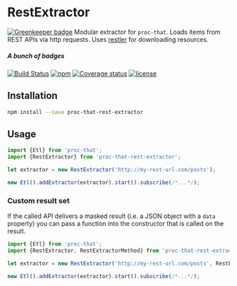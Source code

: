 # RestExtractor

[![Greenkeeper badge](https://badges.greenkeeper.io/smartive/proc-that-rest-extractor.svg)](https://greenkeeper.io/)
Modular extractor for `proc-that`. Loads items from REST APIs via http requests.
Uses [restler](https://github.com/danwrong/restler) for downloading resources.

##### A bunch of badges

[![Build Status](https://travis-ci.org/smartive/proc-that-rest-extractor.svg?maxAge=3600)](https://travis-ci.org/smartive/proc-that-rest-extractor) [![npm](https://img.shields.io/npm/v/proc-that-rest-extractor.svg?maxAge=3600)](https://www.npmjs.com/package/proc-that-rest-extractor) [![Coverage status](https://img.shields.io/coveralls/smartive/proc-that-rest-extractor.svg?maxAge=3600)](https://coveralls.io/github/smartive/proc-that-rest-extractor) [![license](https://img.shields.io/github/license/smartive/proc-that-rest-extractor.svg?maxAge=2592000)](https://github.com/smartive/proc-that-rest-extractor)

## Installation

```bash
npm install --save proc-that-rest-extractor
```

## Usage

```typescript
import {Etl} from 'proc-that';
import {RestExtractor} from 'proc-that-rest-extractor';

let extractor = new RestExtractor('http://my-rest-url.com/posts');

new Etl().addExtractor(extractor).start().subscribe(/*...*/);
```

### Custom result set

If the called API delivers a masked result (i.e. a JSON object with a `data` property)
you can pass a function into the constructor that is called on the result.

```typescript
import {Etl} from 'proc-that';
import {RestExtractor, RestExtractorMethod} from 'proc-that-rest-extractor';

let extractor = new RestExtractor('http://my-rest-url.com/posts', RestExtractorMethod.Get, result => result.data);

new Etl().addExtractor(extractor).start().subscribe(/*...*/);
```
